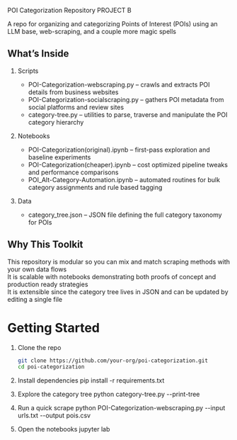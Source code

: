 POI Categorization Repository PROJECT B

A repo for organizing and categorizing Points of Interest (POIs) using an LLM base, web-scraping, and a couple more magic spells

## What’s Inside

1. Scripts
   * POI-Categorization-webscraping.py – crawls and extracts POI details from business websites
   * POI-Categorization-socialscraping.py – gathers POI metadata from social platforms and review sites
   * category-tree.py – utilities to parse, traverse and manipulate the POI category hierarchy

2. Notebooks
   * POI-Categorization(original).ipynb – first-pass exploration and baseline experiments
   * POI-Categorization(cheaper).ipynb – cost optimized pipeline tweaks and performance comparisons
   * POI_Alt-Category-Automation.ipynb – automated routines for bulk category assignments and rule based tagging

3. Data
   * category_tree.json – JSON file defining the full category taxonomy for POIs

## Why This Toolkit

This repository is modular so you can mix and match scraping methods with your own data flows  
It is scalable with notebooks demonstrating both proofs of concept and production ready strategies  
It is extensible since the category tree lives in JSON and can be updated by editing a single file  

# Getting Started

1. Clone the repo  
   ```bash
   git clone https://github.com/your-org/poi-categorization.git
   cd poi-categorization
 2. Install dependencies
pip install -r requirements.txt

 3. Explore the category tree
python category-tree.py --print-tree

 4. Run a quick scrape
python POI-Categorization-webscraping.py --input urls.txt --output pois.csv

 5. Open the notebooks
jupyter lab
